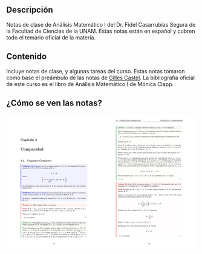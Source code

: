 ## Descripción

Notas de clase de Análisis Matemático I del Dr. Fidel Casarrubias Segura de la Facultad de Ciencias de la UNAM. Estas notas están en español y cubren todo el temario oficial de la materia.

## Contenido

Incluye notas de clase, y algunas tareas del curso. Estas notas tomaron como base el preámbulo de las notas de [Gilles Castel](https://github.com/gillescastel/lecture-notes). La bibliografía oficial de este curso es el libro de Análisis Matemático I de Mónica Clapp.

## ¿Cómo se ven las notas?

![Black and white](comoseve.png)
